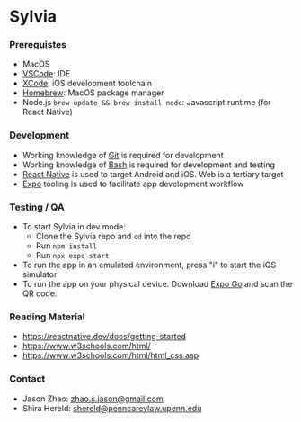 # Sylvia
### Prerequistes
* MacOS
* [VSCode](https://code.visualstudio.com/): IDE
* [XCode](https://apps.apple.com/us/app/xcode/id497799835): iOS development toolchain
* [Homebrew](https://brew.sh/): MacOS package manager
* Node.js `brew update && brew install node`: Javascript runtime (for React Native)

### Development
* Working knowledge of [Git](https://www.w3schools.com/git/git_intro.asp?remote=github) is required for development
* Working knowledge of [Bash](https://www.udacity.com/course/shell-workshop--ud206) is required for development and testing
* [React Native](https://reactnative.dev/docs/getting-started) is used to target Android and iOS.  Web is a tertiary target
* [Expo](https://reactnative.dev/docs/environment-setup) tooling is used to facilitate app development workflow

### Testing / QA
* To start Sylvia in dev mode:
   * Clone the Sylvia repo and `cd` into the repo
   * Run `npm install`
   * Run `npx expo start`
* To run the app in an emulated environment, press "i" to start the iOS simulator
* To run the app on your physical device.  Download [Expo Go](https://docs.expo.dev/get-started/expo-go/) and scan the QR code.

### Reading Material
* https://reactnative.dev/docs/getting-started
* https://www.w3schools.com/html/
* https://www.w3schools.com/html/html_css.asp

### Contact
* Jason Zhao: zhao.s.jason@gmail.com
* Shira Hereld: shereld@penncareylaw.upenn.edu
